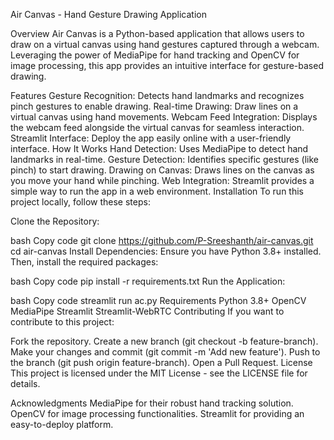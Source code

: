 Air Canvas - Hand Gesture Drawing Application
 
Overview
Air Canvas is a Python-based application that allows users to draw on a virtual canvas using hand gestures captured through a webcam. Leveraging the power of MediaPipe for hand tracking and OpenCV for image processing, this app provides an intuitive interface for gesture-based drawing.

Features
Gesture Recognition: Detects hand landmarks and recognizes pinch gestures to enable drawing.
Real-time Drawing: Draw lines on a virtual canvas using hand movements.
Webcam Feed Integration: Displays the webcam feed alongside the virtual canvas for seamless interaction.
Streamlit Interface: Deploy the app easily online with a user-friendly interface.
How It Works
Hand Detection: Uses MediaPipe to detect hand landmarks in real-time.
Gesture Detection: Identifies specific gestures (like pinch) to start drawing.
Drawing on Canvas: Draws lines on the canvas as you move your hand while pinching.
Web Integration: Streamlit provides a simple way to run the app in a web environment.
Installation
To run this project locally, follow these steps:

Clone the Repository:

bash
Copy code
git clone https://github.com/P-Sreeshanth/air-canvas.git
cd air-canvas
Install Dependencies:
Ensure you have Python 3.8+ installed. Then, install the required packages:

bash
Copy code
pip install -r requirements.txt
Run the Application:



bash
Copy code
streamlit run ac.py
Requirements
Python 3.8+
OpenCV
MediaPipe
Streamlit
Streamlit-WebRTC
Contributing
If you want to contribute to this project:

Fork the repository.
Create a new branch (git checkout -b feature-branch).
Make your changes and commit (git commit -m 'Add new feature').
Push to the branch (git push origin feature-branch).
Open a Pull Request.
License
This project is licensed under the MIT License - see the LICENSE file for details.

Acknowledgments
MediaPipe for their robust hand tracking solution.
OpenCV for image processing functionalities.
Streamlit for providing an easy-to-deploy platform.
